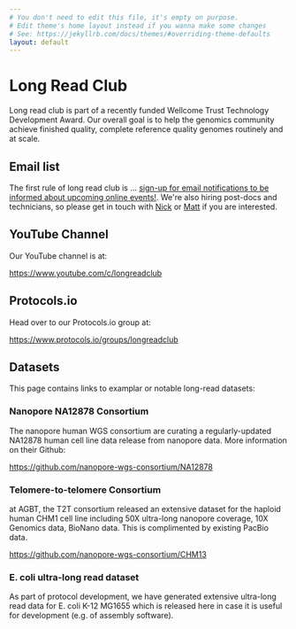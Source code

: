 ```yaml
---
# You don't need to edit this file, it's empty on purpose.
# Edit theme's home layout instead if you wanna make some changes
# See: https://jekyllrb.com/docs/themes/#overriding-theme-defaults
layout: default
---
```


# Long Read Club

Long read club is part of a recently funded Wellcome Trust Technology Development Award. Our overall goal is to help the genomics community achieve finished quality, complete reference quality genomes routinely and at scale.

## Email list

The first rule of long read club is ... <a href="https://docs.google.com/forms/d/1T4T3GsMMcuREW-DFb1h5XoBB-Wdj00DxmyseZka1zhc/viewform">sign-up for email notifications to be informed about upcoming online events!</a>. We're also hiring post-docs and technicians, so please get in touch with <a href="mailto:n.j.loman@bham.ac.uk">Nick</a> or <a href="mailto:matt.loose@nottingham.ac.uk">Matt</a> if you are interested.

## YouTube Channel

Our YouTube channel is at:

<https://www.youtube.com/c/longreadclub>

## Protocols.io

Head over to our Protocols.io group at:

<https://www.protocols.io/groups/longreadclub>

## Datasets

This page contains links to examplar or notable long-read datasets:

### Nanopore NA12878 Consortium

The nanopore human WGS consortium are curating a regularly-updated NA12878 human cell line
data release from nanopore data. More information on their Github:

<https://github.com/nanopore-wgs-consortium/NA12878>

### Telomere-to-telomere Consortium

at AGBT, the T2T consortium released an extensive dataset for the haploid human CHM1 cell
line including 50X ultra-long nanopore coverage, 10X Genomics data, BioNano data. This is
complimented by existing PacBio data.

<https://github.com/nanopore-wgs-consortium/CHM13>

### E. coli ultra-long read dataset

As part of protocol development, we have generated extensive ultra-long read data for 
E. coli K-12 MG1655 which is released here in case it is useful for development (e.g.
of assembly software).


